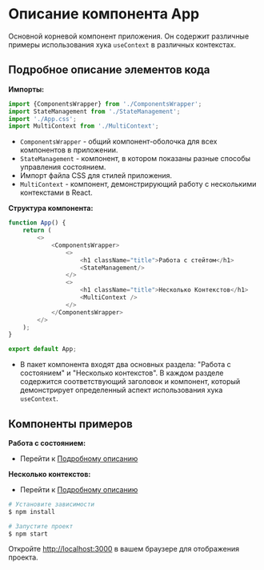 # Описание компонента App

Основной корневой компонент приложения. Он содержит различные примеры использования хука `useContext` в различных контекстах.

## Подробное описание элементов кода

**Импорты:**

```javascript
import {ComponentsWrapper} from './ComponentsWrapper';
import StateManagement from './StateManagement';
import './App.css';
import MultiContext from './MultiContext';
```

- `ComponentsWrapper` - общий компонент-оболочка для всех компонентов в приложении.
- `StateManagement` - компонент, в котором показаны разные способы управления состоянием.
- Импорт файла CSS для стилей приложения.
- `MultiContext` - компонент, демонстрирующий работу с несколькими контекстами в React.

**Структура компонента:**

```javascript
function App() {
    return (
        <>
            <ComponentsWrapper>
                <>
                    <h1 className="title">Работа с стейтом</h1>
                    <StateManagement/>
                </>
                <>
                    <h1 className="title">Несколько Контекстов</h1>
                    <MultiContext />
                </>
            </ComponentsWrapper>
        </>
    );
}

export default App;
```

- В пакет компонента входят два основных раздела: "Работа с состоянием" и "Несколько контекстов". В каждом разделе содержится соответствующий заголовок и компонент, который демонстрирует определенный аспект использования хука `useContext`.

## Компоненты примеров

**Работа с состоянием:**

- Перейти к [Подробному описанию](./src/state-managment/README.md)

**Несколько контекстов:**

- Перейти к [Подробному описанию](./src/multicontext/README.md)
```bash
# Установите зависимости
$ npm install

# Запустите проект
$ npm start
```

Откройте [http://localhost:3000](http://localhost:3000) в вашем браузере для отображения проекта.